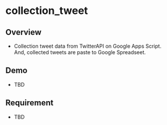 collection_tweet
====
## Overview
- Collection tweet data from TwitterAPI on Google Apps Script.  
And, collected tweets are paste to Google Spreadseet.

## Demo
- TBD

## Requirement
- TBD
